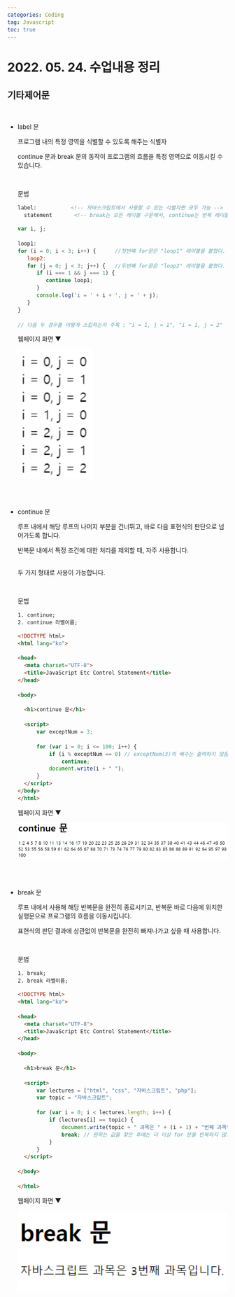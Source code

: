 ```yaml
---
categories: Coding	
tag: Javascript
toc: true
---
```




# 2022. 05. 24. 수업내용 정리 

## 기타제어문

<br>

+ label 문

  프로그램 내의 특정 영역을 식별할 수 있도록 해주는 식별자<br>

  continue 문과 break 문의 동작이 프로그램의 흐름을 특정 영역으로 이동시킬 수 있습니다. <br>

  <br>

  문법

  ```html
  label:           <!-- 자바스크립트에서 사용할 수 있는 식별자면 모두 가능 -->
  	statement       <!-- break는 모든 레이블 구문에서, continue는 반복 레이블 구문에서만 사용할 수 있다.-->		
  ```

  ```javascript
  var i, j;
  
  loop1:
  for (i = 0; i < 3; i++) {      //첫번째 for문은 "loop1" 레이블을 붙였다.
     loop2:
     for (j = 0; j < 3; j++) {   //두번째 for문은 "loop2" 레이블을 붙였다.
        if (i === 1 && j === 1) {
           continue loop1;
        }
        console.log('i = ' + i + ', j = ' + j);
     }
  }
  
  // 다음 두 경우를 어떻게 스킵하는지 주목 : "i = 1, j = 1", "i = 1, j = 2"
  ```

  웹페이지 화면 ▼

  <img src="../../images/2022-05-28-class13(함수)/기타제어문예시1.png" alt="기타제어문예시1" style="zoom:150%;" />

  <br><br>

+ continue 문

  루프 내에서 해당 루프의 나머지 부분을 건너뛰고, 바로 다음 표현식의 판단으로 넘어가도록 합니다.<br>

  반복문 내에서 특정 조건에 대한 처리를 제외할 때, 자주 사용합니다.<br><br>

  두 가지 형태로 사용이 가능합니다.<br>

  <br>

  문법

  ```html
  1. continue;
  2. continue 라벨이름;
  ```

  ```html
  <!DOCTYPE html>
  <html lang="ko">
  
  <head>
  	<meta charset="UTF-8">
  	<title>JavaScript Etc Control Statement</title>
  </head>
  
  <body>
  
  	<h1>continue 문</h1>
  
  	<script>
  		var exceptNum = 3;
  
  		for (var i = 0; i <= 100; i++) {
  			if (i % exceptNum == 0) // exceptNum(3)의 배수는 출력하지 않음.
  				continue;
  			document.write(i + " ");
  		}
  	</script>
  </body>
  </html>
  ```

  웹페이지 화면 ▼

  ![기타제어문예시2](../../images/2022-05-28-class13(함수)/기타제어문예시2.png)

  <br>

  <br>

+ break 문

  루프 내에서 사용해 해당 반복문을 완전히 종료시키고, 반복문 바로 다음에 위치한 실행문으로 프로그램의 흐름을 이동시킵니다.<br>

  표현식의 판단 결과에 상관없이 반복문을 완전히 빠져나가고 싶을 때 사용합니다.<br>

  <br>

  문법

  ```html
  1. break;
  2. break 라벨이름;
  ```

  ```html
  <!DOCTYPE html>
  <html lang="ko">
  
  <head>
  	<meta charset="UTF-8">
  	<title>JavaScript Etc Control Statement</title>
  </head>
  
  <body>
  
  	<h1>break 문</h1>
  
  	<script>
  		var lectures = ["html", "css", "자바스크립트", "php"];
  		var topic = "자바스크립트";
  
  		for (var i = 0; i < lectures.length; i++) {
  			if (lectures[i] == topic) {
  				document.write(topic + " 과목은 " + (i + 1) + "번째 과목입니다.");
  				break; // 원하는 값을 찾은 후에는 더 이상 for 문을 반복하지 않고 빠져나감.
  			}
  		}
  	</script>
  	
  </body>
  
  </html>
  ```

  웹페이지 화면 ▼

  <img src="../../images/2022-05-28-class13(함수)/기타제어문예시3.png" alt="기타제어문예시3" style="zoom:150%;" />